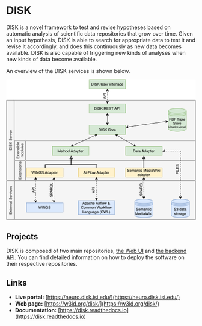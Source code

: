 # DISK

DISK is a novel framework to test and revise hypotheses based on automatic analysis of scientific data repositories that grow over time. Given an input hypothesis, DISK is able to search for appropriate data to test it and revise it accordingly, and does this continuously as new data becomes available. DISK is also capable of triggering new kinds of analyses when new kinds of data become available.

An overview of the DISK services is shown below.

![DISK](public/figure.png "DISK Overview")

## Projects

DISK is composed of two main repositories, [the Web UI](https://github.com/KnowledgeCaptureAndDiscovery/DISK-UI) and [the backend API](https://github.com/KnowledgeCaptureAndDiscovery/DISK-API). 
You can find detailed information on how to deploy the software on their respective repositories.

## Links

- **Live portal:**     [https://neuro.disk.isi.edu/](https://neuro.disk.isi.edu/)
- **Web page:**        [https://w3id.org/disk/](https://w3id.org/disk/)
- **Documentation:**   [https://disk.readthedocs.io](https://disk.readthedocs.io)

